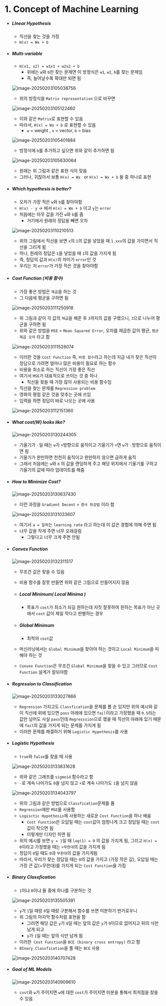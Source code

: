 # 1. Concept of Machine Learning

- ##### LInear Hypothesis

  - 직선을 찾는 것을 가정
  - `H(x) = Wx + b`

- ##### Multi-variable

  - `H(x1, x2) = w1x1 + w2x2 + b`
    - 위에는 `w`와 `b`만 찾는 문제면 이 방정식은 `w1`, `w2`, `b`를 찾는 문제임
    - 즉, 늘어날수록 확대만 되면 됨

  ![image-20250203105038756](C:\Users\SeongBae\AppData\Roaming\Typora\typora-user-images\image-20250203105038756.png)

  - 위의 방정식을 `Matrix representation` 으로 바꾸면

  ![image-20250203105122460](C:\Users\SeongBae\AppData\Roaming\Typora\typora-user-images\image-20250203105122460.png)

  - 이와 같은 `Matrix`로 표현할 수 있음
  - 따라서, `H(x) = Wx + b` 로 표현할 수 있음
    - `w` = weight , `x` = vector, `b` = bias

  ![image-20250203105401884](C:\Users\SeongBae\AppData\Roaming\Typora\typora-user-images\image-20250203105401884.png)

  - 방정식에 `b`를 추가하고 싶으면 위와 같이 추가하면 됨

  ![image-20250203105630064](C:\Users\SeongBae\AppData\Roaming\Typora\typora-user-images\image-20250203105630064.png)

  - 원래는 위 그림과 같은 표현 식이 맞음
  - 그러나, 귀찮아서 보통 `H(x) = Wx ` or `H(x) = Wx + b` 둘 중 하나로 표현

- ##### Which hypothesis is better?

  - 오차가 가장 적은 `w`와 `b`를 찾아야함
  - `H(x) - y` -> 에서 `H(x) = Wx + b` 이고 `y`는 `error` 
  - 처음에는 아무 값을 가진 `w`와 `b`를 줌
    - 거기에서 원래의 정답을 빼면 오차 

  ![image-20250203110210513](C:\Users\SeongBae\AppData\Roaming\Typora\typora-user-images\image-20250203110210513.png)

  - 위의 그림에서 직선을 보면 `x`의 `1`의 값을 넣었을 때 `1.xxx`의 값을 가지면서 직선을 그리게 됨
  - 허나, 원래의 정답은 `1`을 넣었을 때 `1`의 값을 가지게 됨
  - 즉, 정답의 값과 `H(x)`의 차이가 `error`인 것
  - 우리는 저 `error`가 가장 적은 것을 찾아야함

- ##### Cost Function (비용 함수)

  - 가장 좋은 방법은 `제곱`을 하는 것
  - 그 다음에 평균을 구하면 됨

  ![image-20250203111250918](C:\Users\SeongBae\AppData\Roaming\Typora\typora-user-images\image-20250203111250918.png)

  - 위 그림과 같이 각 값의 `제곱`을 해준 후 `3`까지의 값을 구했으니, `3`으로 나누어 평균을 구하면 됨
  - 위와 같은 방법을 `MSE` = `Mean Squared Error`, 오차를 제곱한 값의 평균, `평균 제곱 오차` 라고 함

  ![image-20250203111528074](C:\Users\SeongBae\AppData\Roaming\Typora\typora-user-images\image-20250203111528074.png)

  - 이러한 것을 `Cost Function` 즉, `비용 함수`라고 하는데 지금 내가 찾은 직선이 정답으로 가려면 얼마나 많은 비용이 필요로 하는 함수
  - 비용을 최소로 하는 직선이 가장 좋은 직선
  - 여기서 `MSE`가 대표적으로 쓰이는 것 중 하나
    - 직선을 찾을 때 가장 많이 사용되는 비용 함수임
  - 직선을 찾는 문제를 `Regression problem`
  - 영화의 평점 같은 것을 맞추는 곳에 쓰임
  - 입력을 하면 정답이 바로 나오는 곳에 사용

  ![image-20250203112151360](C:\Users\SeongBae\AppData\Roaming\Typora\typora-user-images\image-20250203112151360.png)



- ##### What cost(W) looks like?

  ![image-20250203130244305](C:\Users\SeongBae\AppData\Roaming\Typora\typora-user-images\image-20250203130244305.png)

  - 기울기가 `-`일 때는 `w`가 `+`방향으로 움직이고 기울기가 `+`면 `w`가 `-`방향으로 움직이면 됨
  - 기울기가 완만하면 천천히 움직이고 완만하지 않으면 급하게 움직
  - 그래서 처음에는 `w`와 `b` 의 값을 랜덤하게 주고 해당 위치에서 기울기를 구하고 기울기의 값에 따라 업데이트를 해줌

- ##### How to Minimize Cost?

  ![image-20250203130637430](C:\Users\SeongBae\AppData\Roaming\Typora\typora-user-images\image-20250203130637430.png)

  - 이런 과정을 `Gradient Decent` = `경사 하강법` 이라 함

  ![image-20250203131033607](C:\Users\SeongBae\AppData\Roaming\Typora\typora-user-images\image-20250203131033607.png)

  - 여기서 `a = 알파`는 `learning rate` 라고 하는데 이 값은 경험에 의해 주면 됨
  - 너무 값을 작게 주면 너무 오래걸림
    - 그렇다고 너무 크게 주면 안됨



- ##### Convex Function

  ![image-20250203132311517](C:\Users\SeongBae\AppData\Roaming\Typora\typora-user-images\image-20250203132311517.png)

  - 무조건 값은 찾을 수 있음

  - 비용 함수를 잘못 만들면 위와 같은 그림으로 만들어지지 않음

  - ##### Local Minimum( Local Minima )

    - 목표가 `cost`가 최소가 되길 원하는데 자칫 잘못하여 원하는 목표가 아닌 곳에서 `cost` 값이 제일 작다고 판별하는 경우

  - ##### Global Minimum

    - 최적의 `cost`값

  - 머신러닝에서는 `Global Minimum`을 찾아야 하는 것이고 `Local Minimum`을 피해야 하는 것

  - `Convex Function`은 무조건 `Global Minimum`을 찾을 수 있고 그러므로 `Cost Function` 설계가 잘되야함



- ##### Regression to Classification

  ![image-20250203133027866](C:\Users\SeongBae\AppData\Roaming\Typora\typora-user-images\image-20250203133027866.png)

  - `Regression` 가지고도 `Classfication`을 문제를 풀 순 있지만 위의 예시와 같이 직선에 위에 있으면 `pass` 아래에 있으면 `fail`이라고 가정했을 때 `0.5`라는 값만 넘어도 사실 `pass`인데 `Regresssion`으로 했을 때 직선의 아래에 있기 때문에 `fail`의 값을 가지게 되는 문제를 가지게 됨
  - 이러한 문제를 해결하기 위해 `Logistic Hypothesis`를 사용



- ##### Logistic Hypothesis

  - `true`와 `false`를 찾을 때 사용

  ![image-20250203133831628](C:\Users\SeongBae\AppData\Roaming\Typora\typora-user-images\image-20250203133831628.png)

  - 위와 같은 그래프를 `sigmoid` 함수라고 함
  - `-`로 계속 나아가도 `0`을 넘지 않고 `+`로 계속 나아가도 `1`을 넘지 않음

  ![image-20250203134043797](C:\Users\SeongBae\AppData\Roaming\Typora\typora-user-images\image-20250203134043797.png)

  - 위의 그림과 같은 방법으로 `Classfication`문제를 품
  - `Regression`에만 `MSE`를 사용함
  - `Logisctic Hypothesis`에 사용하는 새로운 `Cost Function`을 하나 배움
    - `Cost Function`은 오답일 때는 `cost`값이 엄청나게 크고 정답일 때는 `cost`값이 작으면 됨
    - 이렇게만 디자인 하면 됨
  - 위의 예시를 보면 `y = 1`일 때 `log(1) = 0` 의 값을 가지게 됨, 그리고 `H(x) = 0`이라고 가정했을 때는 `+무한대`의 값을 가지게 됨
  - 정답이 `0`일 때도 `0`과 `무한대`의 값을 가지게됨
  - 따라서, 우리가 찾는 정답일 때는 `0`의 값을 가지고 (가장 작은 값), 오답일 때는 가장 큰 값(+무한대)를 가지게 되는 `Cost Function`을 가짐



- ##### Binary Classfication

  - `1`이냐 `0`이냐 둘 중에 하나를 구분하는 것

  ![image-20250203135505391](C:\Users\SeongBae\AppData\Roaming\Typora\typora-user-images\image-20250203135505391.png)

  - `y`가 `1`일 때랑 `0`일 때랑 구분해서 함수를 쓰면 미분하기 번거로우니
  - 위 그림의 마지막 함수처럼 표현을 함
    - 그러면 해당 값은 `y`가 `0`일 때는 앞의 값은 `y`가 `0`이므로 없어지고 뒤의 식만 남게 되고
    - `y`가 `1`일 때는 앞의 식만 남게 됨
  - 이러한` Cost Function`을 `BCE (binary cross entropy)` 라고 함
  - `BInary Classfication`을 풀 때는 `BCE` 사용

  ![image-20250203140707428](C:\Users\SeongBae\AppData\Roaming\Typora\typora-user-images\image-20250203140707428.png)



- ##### Goal of ML Models

  ![image-20250203140909610](C:\Users\SeongBae\AppData\Roaming\Typora\typora-user-images\image-20250203140909610.png)

  - `cost`와 `w`가 주어지면 `w`에 대한 `cost`가 주어지면 미분을 통해서 최저점을 찾을 수 있음